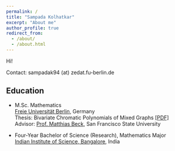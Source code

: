 ```yaml
---
permalink: /
title: "Sampada Kolhatkar"
excerpt: "About me"
author_profile: true
redirect_from: 
  - /about/
  - /about.html
---
```


Hi!

Contact: sampadak94 (at) zedat.fu-berlin.de


Education
---------------

- M.Sc. Mathematics<br />  [Freie  Universität Berlin](https://www.mi.fu-berlin.de/math/index.html), Germany <br /> 
	Thesis: Bivariate Chromatic Polynomials of Mixed Graphs [[PDF]](https://matthbeck.github.io/teach/masters/sampada.pdf) <br /> 
	Advisor: [Prof. Matthias Beck](https://matthbeck.github.io/), San Francisco State University


- Four-Year Bachelor of Science (Research), Mathematics Major <br /> 
	 [Indian Institute of Science, Bangalore](https://iisc.ac.in/), India



